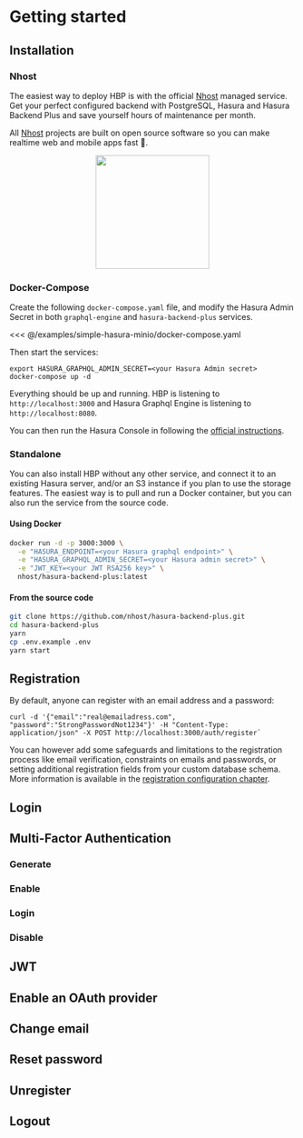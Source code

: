 # Getting started

## Installation

### Nhost

The easiest way to deploy HBP is with the official [Nhost](https://nhost.io) managed service. Get your perfect configured backend with PostgreSQL, Hasura and Hasura Backend Plus and save yourself hours of maintenance per month.

All [Nhost](https://nhost.io) projects are built on open source software so you can make realtime web and mobile apps fast 🚀.

<div style="text-align:center;">
  <a href="https://nhost.io/register" target="_blank" >
    <img src="https://github.com/nhost/hasura-backend-plus/raw/master/assets/nhost-register-button.png" width="200px" />
  </a>
</div>

### Docker-Compose

Create the following `docker-compose.yaml` file, and modify the Hasura Admin Secret in both `graphql-engine` and `hasura-backend-plus` services.

<<< @/examples/simple-hasura-minio/docker-compose.yaml

Then start the services:

```shell
export HASURA_GRAPHQL_ADMIN_SECRET=<your Hasura Admin secret>
docker-compose up -d
```

Everything should be up and running. HBP is listening to `http://localhost:3000` and Hasura Graphql Engine is listening to `http://localhost:8080`.

You can then run the Hasura Console in following the [official instructions](https://hasura.io/docs/1.0/graphql/manual/hasura-cli/hasura_console.html).

<!-- If you want to get a more advanced example in using an S3-compatible Object Storage, see the [Minio example](recipes#minio) in the recipes. -->

### Standalone

You can also install HBP without any other service, and connect it to an existing Hasura server, and/or an S3 instance if you plan to use the storage features.
The easiest way is to pull and run a Docker container, but you can also run the service from the source code.

#### Using Docker

```sh
docker run -d -p 3000:3000 \
  -e "HASURA_ENDPOINT=<your Hasura graphql endpoint>" \
  -e "HASURA_GRAPHQL_ADMIN_SECRET=<your Hasura admin secret>" \
  -e "JWT_KEY=<your JWT RSA256 key>" \
  nhost/hasura-backend-plus:latest
```

<!-- TODO You can also pass on the configuration to connect to an S3 service  -->

#### From the source code

```sh
git clone https://github.com/nhost/hasura-backend-plus.git
cd hasura-backend-plus
yarn
cp .env.example .env
yarn start
```

## Registration

By default, anyone can register with an email address and a password:

```shell
curl -d '{"email":"real@emailadress.com", "password":"StrongPasswordNot1234"}' -H "Content-Type: application/json" -X POST http://localhost:3000/auth/register`
```

You can however add some safeguards and limitations to the registration process like email verification, constraints on emails and passwords, or setting additional registration fields from your custom database schema. More information is available in the [registration configuration chapter](configuration.md#registration).

## Login

## Multi-Factor Authentication

### Generate

### Enable

### Login

### Disable

## JWT

<!-- TODO Explain here:
- How JWT is structured
- How JWT is refreshed
- How to get the JWT
-> link to cookie specs in the configuration page -->

## Enable an OAuth provider

## Change email

<!-- TODO in configuration? -->

## Reset password

<!-- TODO in configuration? -->

## Unregister

## Logout
